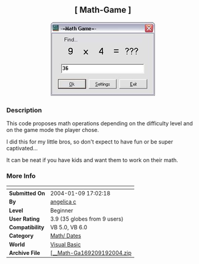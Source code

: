 ﻿<div align="center">

## \[  Math\-Game  \]

<img src="PIC2004227922184133.JPG">
</div>

### Description

This code proposes math operations depending on the difficulty level and on the game mode the player chose.

I did this for my little bros, so don't expect to have fun or be super captivated...

It can be neat if you have kids and want them to work on their math.
 
### More Info
 


<span>             |<span>
---                |---
**Submitted On**   |2004-01-09 17:02:18
**By**             |[angelica c](https://github.com/Planet-Source-Code/PSCIndex/blob/master/ByAuthor/angelica-c.md)
**Level**          |Beginner
**User Rating**    |3.9 (35 globes from 9 users)
**Compatibility**  |VB 5\.0, VB 6\.0
**Category**       |[Math/ Dates](https://github.com/Planet-Source-Code/PSCIndex/blob/master/ByCategory/math-dates__1-37.md)
**World**          |[Visual Basic](https://github.com/Planet-Source-Code/PSCIndex/blob/master/ByWorld/visual-basic.md)
**Archive File**   |[\[\_\_Math\-Ga169209192004\.zip](https://github.com/Planet-Source-Code/angelica-c-math-game__1-50883/archive/master.zip)








